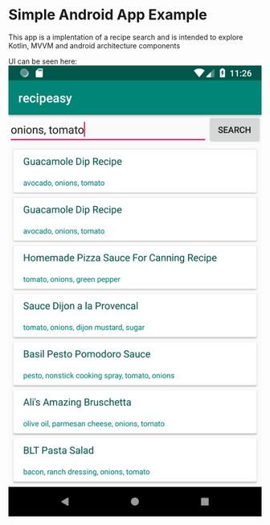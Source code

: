 # Simple Android App Example

This app is a implentation of a recipe search and is intended to explore Kotlin, MVVM and android architecture components

UI can be seen here:
![alt text](https://github.com/mpearcy/recipeasy/blob/master/screenshot.png)
